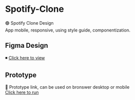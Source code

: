 # Spotify-Clone
🟢 Spotify Clone Design <br />
App mobile, responsive, using style guide, componentization.

## Figma Design 
◾ [Click here to view](https://www.figma.com/file/LKE3mqrGb2PQHvLGEWRqVS/Curso-UI%2FUX?t=8z0y1972mIkP2bAn-0)

## Prototype
📱 Prototype link, can be used on bronswer desktop or mobile <br />
[Click here to run](https://www.figma.com/proto/LKE3mqrGb2PQHvLGEWRqVS/Curso-UI%2FUX?node-id=0%3A1)
